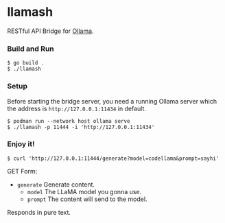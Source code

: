 # llamash
RESTful API Bridge for [Ollama](https://ollama.com).

### Build and Run
```shell
$ go build .
$ ./llamash
```

### Setup
Before starting the bridge server, you need a running Ollama server which the address is ```http://127.0.0.1:11434``` in default.
```shell
$ podman run --network host ollama serve
$ ./llamash -p 11444 -i 'http://127.0.0.1:11434'
```

### Enjoy it!
```shell
$ curl 'http://127.0.0.1:11444/generate?model=codellama&prompt=sayhi'
```

GET Form:
- ```generate``` Generate content.
    - ```model``` The LLaMA model you gonna use.
    - ```prompt``` The content will send to the model.
    
Responds in pure text.
